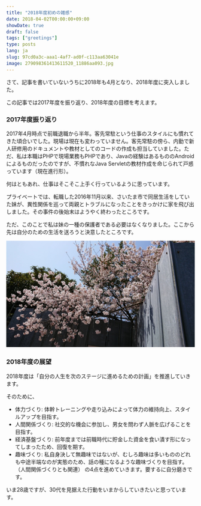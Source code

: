 ```yaml
---
title: "2018年度初めの雑感"
date: 2018-04-02T00:00:00+09:00
showDate: true
draft: false
tags: ["greetings"]
type: posts
lang: ja
slug: 97cd0a3c-aaa1-4af7-ad0f-c113aa63041e
image: 279098361413611520_11886aa093.jpg
---
```

さて、記事を書いていないうちに2018年も4月となり、2018年度に突入しました。

この記事では2017年度を振り返り、2018年度の目標を考えます。

### 2017年度振り返り
2017年4月時点で前職退職から半年。客先常駐という仕事のスタイルにも慣れてきた頃合いでした。現場は現在も変わっていません。客先常駐の傍ら、内勤で新人研修用のドキュメントや教材としてのコードの作成も担当していました。ただ、私は本職はPHPで現場業務もPHPであり、Javaの経験はあるもののAndroidによるものだったのですが、不慣れなJava Servletの教材作成を命じられて戸惑っています（現在進行形）。

何はともあれ、仕事はそこそこ上手く行っているように思っています。

プライベートでは、転職した2016年11月以来、さいたま市で同居生活をしていた妹が、異性関係を巡って両親とトラブルになったことをきっかけに家を飛び出しました。その事件の後始末はようやく終わったところです。

ただ、このことで私は妹の一種の保護者である必要はなくなりました。ここから先は自分のための生活を送ろうと決意したところです。

![279098361413611520.jpg](./279098361413611520_11886aa093.jpg)

### 2018年度の展望
2018年度は「自分の人生を次のステージに進めるための計画」を推進していきます。

そのために、

- 体力づくり: 体幹トレーニングや走り込みによって体力の維持向上、スタイルアップを目指す。
- 人間関係づくり: 社交的な機会に参加し、男女を問わず人脈を広げることを目指す。
- 経済基盤づくり: 前年度までは前職時代に貯金した資金を食い潰す形になってしまったため、回復を期す。
- 趣味づくり: 私自身決して無趣味ではないが、むしろ趣味は多いもののどれも中途半端なのが実態のため、話の種になるような趣味づくりを目指す。（人間関係づくりとも関連）
の4点を進めていきます。要するに自分磨きです。

いま28歳ですが、30代を見据えた行動をいまからしていきたいと思っています。